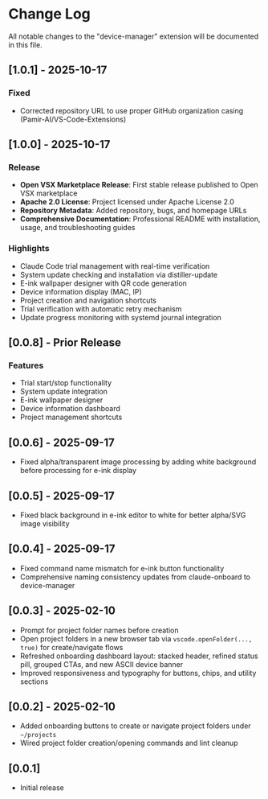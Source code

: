 # Change Log

All notable changes to the "device-manager" extension will be documented in this file.

## [1.0.1] - 2025-10-17

### Fixed
- Corrected repository URL to use proper GitHub organization casing (Pamir-AI/VS-Code-Extensions)

## [1.0.0] - 2025-10-17

### Release
- **Open VSX Marketplace Release**: First stable release published to Open VSX marketplace
- **Apache 2.0 License**: Project licensed under Apache License 2.0
- **Repository Metadata**: Added repository, bugs, and homepage URLs
- **Comprehensive Documentation**: Professional README with installation, usage, and troubleshooting guides

### Highlights
- Claude Code trial management with real-time verification
- System update checking and installation via distiller-update
- E-ink wallpaper designer with QR code generation
- Device information display (MAC, IP)
- Project creation and navigation shortcuts
- Trial verification with automatic retry mechanism
- Update progress monitoring with systemd journal integration

## [0.0.8] - Prior Release

### Features
- Trial start/stop functionality
- System update integration
- E-ink wallpaper designer
- Device information dashboard
- Project management shortcuts

## [0.0.6] - 2025-09-17
- Fixed alpha/transparent image processing by adding white background before processing for e-ink display

## [0.0.5] - 2025-09-17
- Fixed black background in e-ink editor to white for better alpha/SVG image visibility

## [0.0.4] - 2025-09-17
- Fixed command name mismatch for e-ink button functionality
- Comprehensive naming consistency updates from claude-onboard to device-manager

## [0.0.3] - 2025-02-10
- Prompt for project folder names before creation
- Open project folders in a new browser tab via `vscode.openFolder(..., true)` for create/navigate flows
- Refreshed onboarding dashboard layout: stacked header, refined status pill, grouped CTAs, and new ASCII device banner
- Improved responsiveness and typography for buttons, chips, and utility sections

## [0.0.2] - 2025-02-10
- Added onboarding buttons to create or navigate project folders under `~/projects`
- Wired project folder creation/opening commands and lint cleanup

## [0.0.1]
- Initial release
